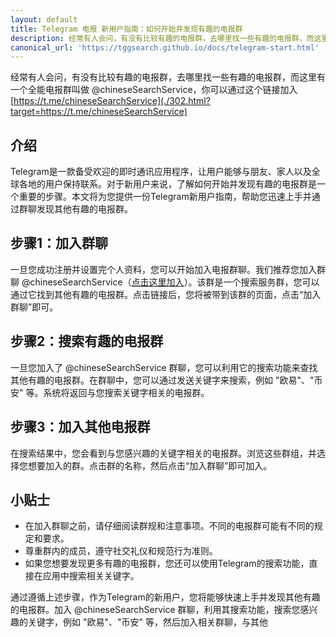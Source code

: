 ```yaml
---
layout: default
title: Telegram 电报 新用户指南：如何开始并发现有趣的电报群
description: 经常有人会问，有没有比较有趣的电报群，去哪里找一些有趣的电报群，而这里有一个全能电报群叫做 @chineseSearchService，你可以通过这个链接加入
canonical_url: 'https://tggsearch.github.io/docs/telegram-start.html'
---
```

经常有人会问，有没有比较有趣的电报群，去哪里找一些有趣的电报群，而这里有一个全能电报群叫做 @chineseSearchService，你可以通过这个链接加入 [https://t.me/chineseSearchService](./302.html?target=https://t.me/chineseSearchService) 

## 介绍

Telegram是一款备受欢迎的即时通讯应用程序，让用户能够与朋友、家人以及全球各地的用户保持联系。对于新用户来说，了解如何开始并发现有趣的电报群是一个重要的步骤。本文将为您提供一份Telegram新用户指南，帮助您迅速上手并通过群聊发现其他有趣的电报群。

## 步骤1：加入群聊

一旦您成功注册并设置完个人资料，您可以开始加入电报群聊。我们推荐您加入群聊 @chineseSearchService（[点击这里加入](./302.html?target=https://t.me/chineseSearchService)）。该群是一个搜索服务群，您可以通过它找到其他有趣的电报群。点击链接后，您将被带到该群的页面，点击“加入群聊”即可。

## 步骤2：搜索有趣的电报群

一旦您加入了 @chineseSearchService 群聊，您可以利用它的搜索功能来查找其他有趣的电报群。在群聊中，您可以通过发送关键字来搜索，例如 "欧易"、"币安" 等。系统将返回与您搜索关键字相关的电报群。

## 步骤3：加入其他电报群

在搜索结果中，您会看到与您感兴趣的关键字相关的电报群。浏览这些群组，并选择您想要加入的群。点击群的名称，然后点击“加入群聊”即可加入。

## 小贴士

- 在加入群聊之前，请仔细阅读群规和注意事项。不同的电报群可能有不同的规定和要求。
- 尊重群内的成员，遵守社交礼仪和规范行为准则。
- 如果您想要发现更多有趣的电报群，您还可以使用Telegram的搜索功能，直接在应用中搜索相关关键字。

通过遵循上述步骤，作为Telegram的新用户，您将能够快速上手并发现其他有趣的电报群。加入 @chineseSearchService 群聊，利用其搜索功能，搜索您感兴趣的关键字，例如 "欧易"、"币安" 等，然后加入相关群聊，与其他
